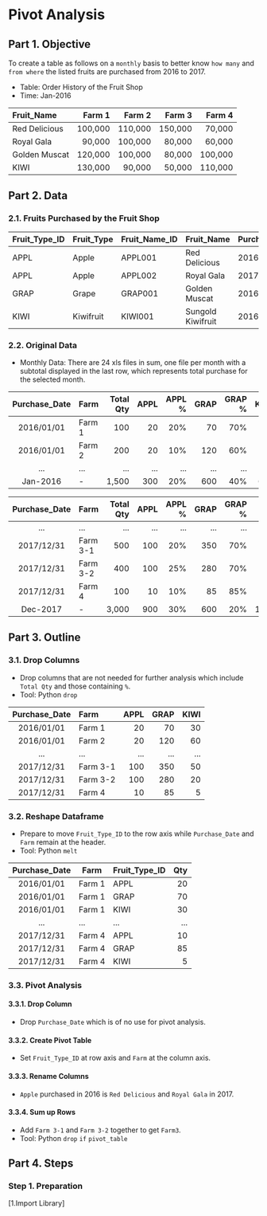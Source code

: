 # Pivot Analysis
## Part 1. Objective
To create a table as follows on a ```monthly``` basis to better know ```how many``` and ```from where``` the listed fruits are purchased from 2016 to 2017.

- Table: Order History of the Fruit Shop  
- Time: Jan-2016

| Fruit_Name     | Farm 1  | Farm 2  | Farm 3  | Farm 4  |
| :---           | ---:    | ---:    | ---:    | ---:    |
| Red Delicious  | 100,000 | 110,000 | 150,000 | 70,000  |
| Royal Gala     | 90,000  | 100,000 | 80,000  | 60,000  |
| Golden Muscat  | 120,000 | 100,000 | 80,000  | 100,000 |
| KIWI           | 130,000 | 90,000  | 50,000  | 110,000 |

## Part 2. Data
### 2.1. Fruits Purchased by the Fruit Shop
| Fruit_Type_ID  | Fruit_Type | Fruit_Name_ID | Fruit_Name        | Purchase_Year |
| :---           | :---       | :---          | :---              | :---          |
| APPL           | Apple      | APPL001       | Red Delicious     | 2016          |
| APPL           | Apple      | APPL002       | Royal Gala        | 2017          |
| GRAP           | Grape      | GRAP001       | Golden Muscat     | 2016, 2017    |
| KIWI           | Kiwifruit  | KIWI001       | Sungold Kiwifruit | 2016, 2017    |

### 2.2. Original Data
- Monthly Data: There are 24 xls files in sum, one file per month with a subtotal displayed in the last row, which represents total purchase for the selected month.

| Purchase_Date | Farm      | Total Qty | APPL | APPL % | GRAP | GRAP % | KIWI | KIWI % |
| :---:         | :---     | ---:      | ---: | ---:   | ---: | ---:   | ---: | ---:   |       
| 2016/01/01    | Farm 1 &nbsp;&nbsp;&nbsp;      | 100       | 20   | 20%    | 70   | 70%    | 10   | 10%    |
| 2016/01/01    | Farm 2 &nbsp;&nbsp;&nbsp;      | 200       | 20   | 10%    | 120  | 60%    | 60   | 30%    |
| ...           | ... &nbsp;&nbsp;&nbsp;      | ...       | ...  | ...    | ...  | ...    | ...  | ...    |
| Jan-2016      | - &nbsp;&nbsp;&nbsp;        | 1,500     | 300  | 20%    | 600  | 40%    | 600  | 40%    |

| Purchase_Date | Farm      | Total Qty | APPL | APPL % | GRAP | GRAP % | KIWI   | KIWI % |
| :---:         | :---      | ---:      | ---: | ---:   | ---: | ---:   | ---:   | ---:   | 
| ...           | ...       | ...       | ...  | ...    | ...  | ...    | ...    | ...    |
| 2017/12/31    | Farm 3-1  | 500       | 100  | 20%    | 350  | 70%    | 50     | 10%    |
| 2017/12/31    | Farm 3-2  | 400       | 100  | 25%    | 280  | 70%    | 20     | 5%     |
| 2017/12/31    | Farm 4    | 100       | 10   | 10%    | 85   | 85%    | 5      | 5%     |
| Dec-2017      | -         | 3,000     | 900  | 30%    | 600  | 20%    | 1,500  | 50%    |

## Part 3. Outline
### 3.1. Drop Columns 
- Drop columns that are not needed for further analysis which include ```Total Qty``` and those containing ```%```. 
- Tool: Python ```drop```

| Purchase_Date | Farm      | APPL | GRAP | KIWI | 
|:---:          |:---       | ---: | ---: | ---: | 
| 2016/01/01    | Farm 1    | 20   | 70   | 30   |
| 2016/01/01    | Farm 2    | 20   | 120  | 60   |
| ...           | ...       | ...  | ...  | ...  |
| 2017/12/31    | Farm 3-1  | 100  | 350  | 50   | 
| 2017/12/31    | Farm 3-2  | 100  | 280  | 20   |
| 2017/12/31    | Farm 4    | 10   | 85   | 5    |

### 3.2. Reshape Dataframe
- Prepare to move ```Fruit_Type_ID``` to the row axis while ```Purchase_Date``` and ```Farm``` remain at the header. 
- Tool: Python ```melt``` 
 
| Purchase_Date | Farm      | Fruit_Type_ID | Qty |
| :---:         | ---       | :---          | ---:| 
| 2016/01/01    | Farm 1    | APPL          | 20  | 
| 2016/01/01    | Farm 1    | GRAP          | 70  |
| 2016/01/01    | Farm 1    | KIWI          | 30  | 
| ...           | ...       | ...           | ... |
| 2017/12/31    | Farm 4    | APPL          | 10  | 
| 2017/12/31    | Farm 4    | GRAP          | 85  |
| 2017/12/31    | Farm 4    | KIWI          | 5   |    

### 3.3. Pivot Analysis
#### 3.3.1. Drop Column
- Drop ```Purchase_Date``` which is of no use for pivot analysis. 
#### 3.3.2. Create Pivot Table
- Set ```Fruit_Type_ID``` at row axis and ```Farm``` at the column axis. 
#### 3.3.3. Rename Columns
- ```Apple``` purchased in 2016 is ```Red Delicious``` and ```Royal Gala``` in 2017. 
#### 3.3.4. Sum up Rows
- Add ```Farm 3-1``` and ```Farm 3-2``` together to get ```Farm3```.
- Tool: Python ```drop``` ```if``` ```pivot_table```

## Part 4. Steps
### Step 1. Preparation
[1.Import Library]
